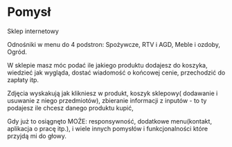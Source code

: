 # Pomysł

Sklep internetowy

Odnośniki w menu do 4 podstron: Spożywcze, RTV i AGD, Meble i ozdoby, Ogród.

W sklepie masz móc podać ile jakiego produktu dodajesz do koszyka, wiedzieć jak wygląda, dostać wiadomość o końcowej cenie, przechodzić do zapłaty itp.

Zdjęcia wyskakują jak klikniesz w produkt, koszyk sklepowy( dodawanie i usuwanie z niego przedmiotów), zbieranie informacji z inputów - to ty podajesz ile chcesz danego produktu kupić,

Gdy już to osiągnęto MOŻE: responsywność, dodatkowe menu(kontakt, aplikacja o pracę itp.), i wiele innych pomysłów i funkcjonalności które przyjdą mi do głowy. 
